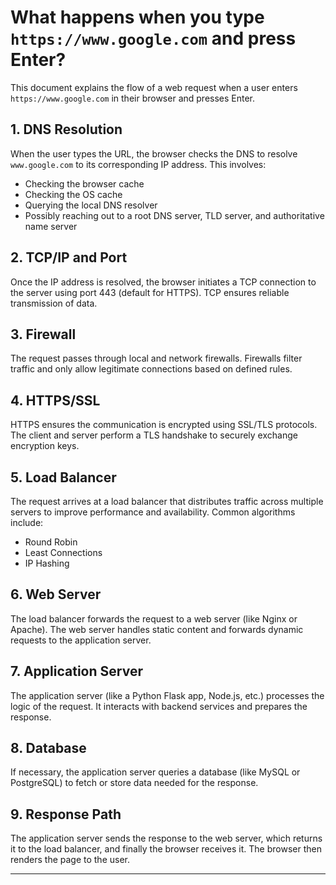 # What happens when you type `https://www.google.com` and press Enter?

This document explains the flow of a web request when a user enters `https://www.google.com` in their browser and presses Enter.

## 1. DNS Resolution

When the user types the URL, the browser checks the DNS to resolve `www.google.com` to its corresponding IP address. This involves:

* Checking the browser cache
* Checking the OS cache
* Querying the local DNS resolver
* Possibly reaching out to a root DNS server, TLD server, and authoritative name server

## 2. TCP/IP and Port

Once the IP address is resolved, the browser initiates a TCP connection to the server using port 443 (default for HTTPS). TCP ensures reliable transmission of data.

## 3. Firewall

The request passes through local and network firewalls. Firewalls filter traffic and only allow legitimate connections based on defined rules.

## 4. HTTPS/SSL

HTTPS ensures the communication is encrypted using SSL/TLS protocols. The client and server perform a TLS handshake to securely exchange encryption keys.

## 5. Load Balancer

The request arrives at a load balancer that distributes traffic across multiple servers to improve performance and availability. Common algorithms include:

* Round Robin
* Least Connections
* IP Hashing

## 6. Web Server

The load balancer forwards the request to a web server (like Nginx or Apache). The web server handles static content and forwards dynamic requests to the application server.

## 7. Application Server

The application server (like a Python Flask app, Node.js, etc.) processes the logic of the request. It interacts with backend services and prepares the response.

## 8. Database

If necessary, the application server queries a database (like MySQL or PostgreSQL) to fetch or store data needed for the response.

## 9. Response Path

The application server sends the response to the web server, which returns it to the load balancer, and finally the browser receives it. The browser then renders the page to the user.

---